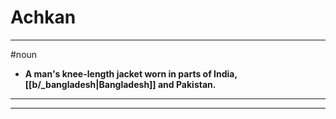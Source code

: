# Achkan
---
#noun
- **A man's knee-length jacket worn in parts of India, [[b/_bangladesh|Bangladesh]] and Pakistan.**
---
---
